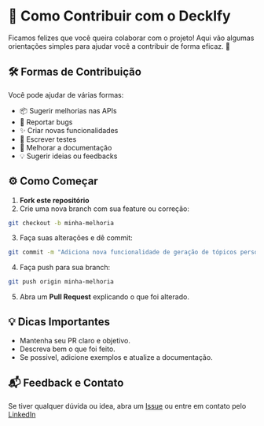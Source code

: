 # 🤝 Como Contribuir com o DeckIfy

Ficamos felizes que você queira colaborar com o projeto! Aqui vão algumas orientações simples para ajudar você a contribuir de forma eficaz. 🚀

## 🛠️ Formas de Contribuição

Você pode ajudar de várias formas:

- 📦 Sugerir melhorias nas APIs
- 🐞 Reportar bugs
- ✨ Criar novas funcionalidades
- 🧪 Escrever testes
- 🧹 Melhorar a documentação
- 💡 Sugerir ideias ou feedbacks

## ⚙️ Como Começar

1. **Fork este repositório**
2. Crie uma nova branch com sua feature ou correção:
```bash
git checkout -b minha-melhoria
```
3. Faça suas alterações e dê commit:
```bash
git commit -m "Adiciona nova funcionalidade de geração de tópicos personalizados"
```
4. Faça push para sua branch:
```bash
git push origin minha-melhoria
```
5. Abra um **Pull Request** explicando o que foi alterado.

## 💡 Dicas Importantes
- Mantenha seu PR claro e objetivo.
- Descreva bem o que foi feito.
- Se possivel, adicione exemplos e atualize a documentação.

## 📬 Feedback e Contato
Se tiver qualquer dúvida ou idea, abra um [Issue]() ou entre em contato pelo [LinkedIn]("https://www.linkedin.com/in/lucas-oliveira-campos") 
